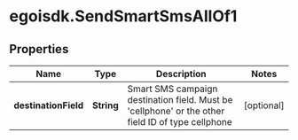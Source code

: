 # egoisdk.SendSmartSmsAllOf1

## Properties

Name | Type | Description | Notes
------------ | ------------- | ------------- | -------------
**destinationField** | **String** | Smart SMS campaign destination field. Must be &#39;cellphone&#39; or the other field ID of type                                 cellphone | [optional] 


